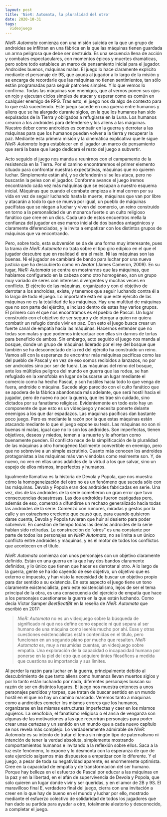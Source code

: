 ```yaml
---
layout: post
title: 'NieR: Automata, la pluralidad del otro'
date: 2020-10-31
tags:
  videojuego
---
```

*NieR: Automata* comienza con una misión suicida en la que un grupo de androides se infiltran en una fábrica en la que las máquinas tienen guardada un arma peligrosa que debe ser destruida. Es una secuencia llena de acción y combates espectaculares, con momentos épicos y muertes dramáticas, pero sobre todo establece un marco de pensamiento inicial para el jugador. Androides buenos, máquinas malas. El juego lo hace claramente explícito mediante el personaje de 9S, que ayuda al jugador a lo largo de la misión y se encarga de recordarle que las máquinas no tienen sentimientos, tan sólo están programadas para seguir patrones simples. Y lo que vemos lo confirma. Todas las máquinas son enemigos, que al vernos ponen sus ojos en rojo y ejecutan ciclos simples de atacar y esperar como es común en cualquier enemigo de RPG. Tras esto, el juego nos da algo de contexto para lo que está sucediendo. Este juego sucede en una guerra entre humanos y aliens que se ha alargado durante siglos, en la que los humanos han sido expulsados de la Tierra y obligados a refugiarse en la Luna. Los humanos crearon a los androides para defenderse y los aliens a las máquinas. Nuestro deber como androides es combatir en la guerra y derrotar a las máquinas para que los humanos puedan volver a la tierra y recuperar la paz. Mediante esta primera misión y la cinemática explicativa que le sigue *NieR: Automata* logra establecer en el jugador un marco de pensamiento que será la base que luego dedicará el resto del juego a subvertir.

Acto seguido el juego nos manda a reunirnos con el campamento de la resistencia en la Tierra. Por el camino encontraremos el primer elemento situado para confrontar nuestras expectativas, máquinas que no quieren luchar. Simplemente están ahí, y se defenderán si se les ataca, pero no buscarán la pelea con el jugador. Conforme avance el juego iremos encontrando cada vez más máquinas que se escapan a nuestro esquema inicial. Máquinas que cuando el combate empieza a ir mal corren por su vida en vez de seguir luchando hasta la muerte, máquinas que van por libre y atacarán a todo lo que se mueva por igual, un pueblo de máquinas pacifistas que se niegan a luchar y viven del comercio, un reino construido en torno a la personalidad de un monarca fuerte o un culto religioso fanático que cree en un dios. Cada uno de estos encuentros mella la confianza del jugador en ese marco inicial de dos bandos antagónicos y claramente diferenciados, y le invita a empatizar con los distintos grupos de máquinas que va encontrando.

Pero, sobre todo, esta subversión se da de una forma muy interesante, pues la trama de *NieR: Automata* no trata sobre el tipo giro edípico en el que el jugador descubre que en realidad él era el malo. Ni las máquinas son las buenas. Ni el jugador se cambiará de bando para luchar por una nueva justicia que ha descubierto como en *Avatar* (James Cameron, 2009). En su lugar, *NieR: Automata* se centra en mostrarnos que las máquinas, que habíamos configurado en la cabeza como otro homogéneo, son un grupo muy variado de seres con intereses divergentes y muchas veces en conflicto. El ejército de las máquinas, organizado y con el objetivo de derrotar a los androides, existe, y tenemos que seguir luchando contra él a lo largo de todo el juego. Lo importante está en que este ejército de las máquinas no es la totalidad de las máquinas. Hay una multitud de máquinas que no son parte del ejército, e incluso dentro de estas hay varios grupos. El primero con el que nos encontramos es el pueblo de Pascal. Un lugar construido con el objetivo de ser seguro y de otorgar a quien no quiera combatir un refugio donde vivir en paz. Con esto el juego busca crear un fuerte canal de empatía hacia las máquinas. Hacernos entender que no todas son malas y que podemos interactuar con ellas sin darnos de tortas para beneficio de ambos. Sin embargo, acto seguido el juego nos manda al bosque, donde un grupo de máquinas liderado por el rey del bosque que también se ha desconectado de la red del ejército ha construido un reino. Vamos allí con la esperanza de encontrar más máquinas pacíficas como las del pueblo de Pascal y en vez de eso somos recibidos a lanzazos, no por ser androides sino por ser de fuera. Las máquinas del reino del bosque, ante los múltiples peligros del mundo en guerra que las rodea, se han refugiado en la xenofobia en lugar de buscarse un lugar mediante el comercio como ha hecho Pascal, y son hostiles hacia todo lo que venga de fuera, androide o máquina. Sucede algo parecido con el culto fanático que se apodera de la fábrica abandonada más adelante, que será hostil hacia el jugador, pero de nuevo no por la guerra, que les trae sin cuidado, sino dictados por su fanatismo religioso. Evidentemente en todo esto hay un componente de que esto es un videojuego y necesita ponerte delante enemigos a los que dar espadazos. Las máquinas pacíficas dan bastante poco juego. Pero es mediante la razón por la que estas máquinas están atacando mediante lo que el juego expone su tesis. Las máquinas no son ni buenas ni malas, igual que no lo son los androides. Son imperfectas, tienen objetivos, deseos y miedos, temen a la muerte y lo afrontan como buenamente pueden. El conflicto nace de la simplificación de la pluralidad de las máquinas a otro homogéneo fácilmente convertible en enemigo, pero que no sobrevive a un simple escrutinio. Cuanto más conocen los androides protagonistas a las máquinas más van viéndolas como realmente son. Y, de nuevo, no ven en ellas unos adalides de la virtud a los que salvar, sino un espejo de ellos mismos, imperfectos y humanos.

Igualmente llamativa es la historia de Devola y Popola, que nos muestra cómo la homogeneización del otro no es un fenómeno que suceda sólo con las máquinas. Devola y Popola eran dos androides fabricadas en serie. Una vez, dos de las androides de la serie cometieron un gran error que tuvo consecuencias desastrosas. Las dos androides fueron castigadas pero, además de eso, comenzó a difundirse un rechazo generalizado hacia todas las androides de la serie. Comenzó con rumores, miradas y gestos por la calle y un ostracismo creciente que causó que, para cuando quisieron darse cuenta, Devola y Popola tuvieran que huir al desierto para poder sobrevivir. En cuestión de tiempo todas las demás androides de la serie habían sido retiradas. La construcción de “otros” es una constante por parte de todos los personajes en *NieR: Automata*, no se limita a un único conflicto entre androides y máquinas, y es el motor de todos los conflictos que acontecen en el título.

*NieR: Automata* comienza con unos personajes con un objetivo claramente definido. Están en una guerra en la que hay dos bandos claramente definidos, y lo único que tienen que hacer es derrotar al otro. A lo largo de la guerra, gente se ha ido cayendo de ese objetivo, un objetivo que es externo e impuesto, y han visto la necesidad de buscar un objetivo propio para dar sentido a su existencia. En este aspecto el juego tiene un tono claramente existencialista, pero este existencialismo, lejos de ser el tema principal de la obra, es una consecuencia del ejercicio de empatía que hace a los personajes cuestionarse la guerra en la que están luchando. Como decía Víctor Samper *BeetBeatBit* en la reseña de *NieR: Automata* que escribió en 2017:

> *NieR: Automata* no es un videojuego sobre la búsqueda de significado ni qué nos define como especie ni qué separa al ser humano de una máquina como leeréis mucho por ahí. Esas y otras cuestiones existencialistas están contenidas en el título, pero funcionan en un segundo plano por mucho que resalten. *NieR: Automata* es, muy a resumidas cuentas, un videojuego sobre empatía. Una exploración de la capacidad o incapacidad humana por ponerse en la piel del otro que adquiere tintes filosóficos a medida que cuestiona su importancia y sus límites.

Al perder la razón para luchar en la guerra, principalmente debido al descubrimiento de que tanto aliens como humanos llevan muertos siglos y por lo tanto están luchando por nada, diferentes personajes buscan su razón de ser en distintos lugares. El juego nos muestra entonces a unos personajes perdidos y torpes, que tratan de buscar sentido en un mundo hostil en el que no hay un camino marcado. Veremos tanto a máquinas como a androides cometer los mismos errores que los humanos, organizarse en las mismas estructuras imperfectas y caer en los mismos agujeros. La xenofobia, el fanatismo religioso o el ansia de venganza son algunas de las motivaciones a las que recurrirán personajes para poder crear unas certezas y un sentido en un mundo que a cada nuevo capítulo se nos revela más complejo. Lo verdaderamente admirable de *NieR: Automata* es su intento de tratar el tema sin ningún tipo de paternalismo ni intención de tener la verdad absoluta, simplemente mostrando comportamientos humanos e invitando a la reflexión sobre ellos. Saca a la luz este fenómeno, lo expone y lo desmonta con la esperanza de que de este ejercicio salgamos más dispuestos a empatizar con lo diferente. Y el juego, a pesar de toda su negatividad aparente, es enormemente optimista. Cree en la capacidad de empatía y de transformación del ser humano. Porque hay belleza en el esfuerzo de Pascal por educar a las máquinas en la paz y en la libertad, en el afán de supervivencia de Devola y Popola, que sólo quieren un lugar donde vivir y ser queridas, y en el amor de 2B y 9S. El maravilloso final E, verdadero final del juego, cierra con una invitación a creer en lo que hay de bueno en el mundo y luchar por ello, mostrado mediante el esfuerzo colectivo de solidaridad de todos los jugadores que han dado su partida para ayudar a otro, totalmente aleatorio y desconocido, a completar el juego.
